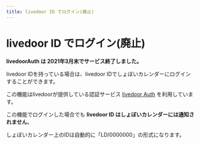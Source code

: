 ```yaml
---
title: livedoor ID でログイン(廃止)
---
```


# livedoor ID でログイン(廃止)

**livedoorAuth は 2021年3月末でサービス終了しました。**

livedoor IDを持っている場合は、livedoor IDでしょぼいカレンダーにログインすることができます。

この機能はlivedoorが提供している認証サービス [livedoor Auth](http://auth.livedoor.com/) を利用しています。



この機能でログインした場合でも **livedoor ID はしょぼいカレンダーには通知されません**。

しょぼいカレンダー上のIDは自動的に「LD/0000000」の形式になります。